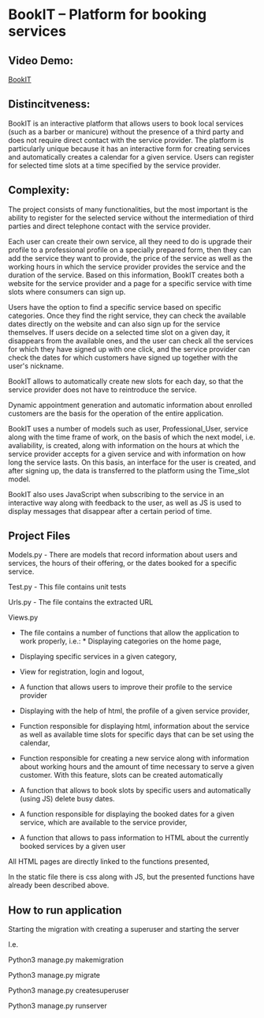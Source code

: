 # BookIT – Platform for booking services

## Video Demo:  
[BookIT](https://www.youtube.com/watch?v=57OIJV4FecQ)

## Distincitveness:

BookIT is an interactive platform that allows users to book local services (such as a barber or manicure) without the presence of a third party and does not require direct contact with the service provider. 
The platform is particularly unique because it has an interactive form for creating services and automatically creates a calendar for a given service. Users can register for selected time slots at a time specified by the service provider.

## Complexity:  

The project consists of many functionalities, but the most important is the ability to register for the selected service without the intermediation of third parties and direct telephone contact with the service provider.

Each user can create their own service, all they need to do is upgrade their profile to a professional profile on a specially prepared form, then they can add the service they want to provide, the price of the service as well as the working hours in which the service provider provides the service and the duration of the service. Based on this information, BookIT creates both a website for the service provider and a page for a specific service with time slots where consumers can sign up.

Users have the option to find a specific service based on specific categories. Once they find the right service, they can check the available dates directly on the website and can also sign up for the service themselves. If users decide on a selected time slot on a given day, it disappears from the available ones, and the user can check all the services for which they have signed up with one click, and the service provider can check the dates for which customers have signed up together with the user's nickname.

BookIT allows to automatically create new slots for each day, so that the service provider does not have to reintroduce the service.

Dynamic appointment generation and automatic information about enrolled customers are the basis for the operation of the entire application.

BookIT uses a number of models such as user, Professional_User, service along with the time frame of work, on the basis of which the next model, i.e. avaliability, is created, along with information on the hours at which the service provider accepts for a given service and with information on how long the service lasts. On this basis, an interface for the user is created, and after signing up, the data is transferred to the platform using the Time_slot model.

BookIT also uses JavaScript when subscribing to the service in an interactive way along with feedback to the user, as well as JS is used to display messages that disappear after a certain period of time.

## Project Files

Models.py - There are models that record information about users and services, the hours of their offering, or the dates booked for a specific service.

Test.py - This file contains unit tests

Urls.py - The file contains the extracted URL

Views.py

* The file contains a number of functions that allow the application to work properly, i.e.: * Displaying categories on the home page,

* Displaying specific services in a given category,

* View for registration, login and logout,

* A function that allows users to improve their profile to the service provider

* Displaying with the help of html, the profile of a given service provider,

* Function responsible for displaying html, information about the service as well as available time slots for specific days that can be set using the calendar,

* Function responsible for creating a new service along with information about working hours and the amount of time necessary to serve a given customer. With this feature, slots can be created automatically

* A function that allows to book slots by specific users and automatically (using JS) delete busy dates.

* A function responsible for displaying the booked dates for a given service, which are available to the service provider,

* A function that allows to pass information to HTML about the currently booked services by a given user

All HTML pages are directly linked to the functions presented,

In the static file there is css along with JS, but the presented functions have already been described above.

## How to run application

Starting the migration with creating a superuser and starting the server

I.e.

Python3 manage.py makemigration

Python3 manage.py migrate

Python3 manage.py createsuperuser

Python3 manage.py runserver
